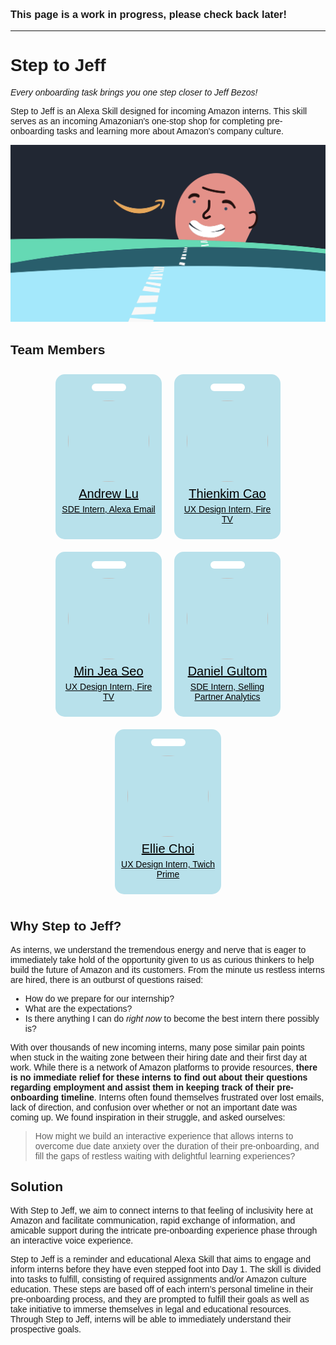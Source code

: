 ### This page is a work in progress, please check back later!

---

# Step to Jeff

*Every onboarding task brings you one step closer to Jeff Bezos!*

Step to Jeff is an Alexa Skill designed for incoming Amazon interns. This skill serves as an incoming Amazonian's one-stop shop for completing pre-onboarding tasks and learning more about Amazon's company culture.

![Step to Jeff Cover](steptojeff.jpeg)

## Team Members

<div class="flex-container">
    <a href="https://www.linkedin.com/in/andrewhlu/">
        <div class="hole"></div>
        <img src="https://andrewhlu.com/images/hk_prof_square.png">
        <p class="name">Andrew Lu</p>
        <p class="title">SDE Intern, Alexa Email</p>
    </a>
    <a href="https://www.linkedin.com/in/thienkimcao/">
        <div class="hole"></div>
        <img src="https://andrewhlu.com/images/members/thienkimcao.jpeg">
        <p class="name">Thienkim Cao</p>
        <p class="title">UX Design Intern, Fire TV</p>
    </a>
    <a href="https://www.linkedin.com/in/min-jea-seo-164138165/">
        <div class="hole"></div>
        <img src="https://andrewhlu.com/images/members/minjeaseo.jpeg">
        <p class="name">Min Jea Seo</p>
        <p class="title">UX Design Intern, Fire TV</p>
    </a>
    <a href="https://www.linkedin.com/in/daniel-gultom/">
        <div class="hole"></div>
        <img src="https://andrewhlu.com/images/members/danielgultom.jpg">
        <p class="name">Daniel Gultom</p>
        <p class="title">SDE Intern, Selling Partner Analytics</p>
    </a>
    <a href="https://www.linkedin.com/in/elliechoi/">
        <div class="hole"></div>
        <img src="https://andrewhlu.com/images/members/elliechoi.jpeg">
        <p class="name">Ellie Choi</p>
        <p class="title">UX Design Intern, Twich Prime</p>
    </a>
</div>

## Why Step to Jeff?

As interns, we understand the tremendous energy and nerve that is eager to immediately take hold of the opportunity given to us as curious thinkers to help build the future of Amazon and its customers. From the minute us restless interns are hired, there is an outburst of questions raised:

* How do we prepare for our internship?
* What are the expectations?
* Is there anything I can do *right now* to become the best intern there possibly is?

With over thousands of new incoming interns, many pose similar pain points when stuck in the waiting zone between their hiring date and their first day at work. While there is a network of Amazon platforms to provide resources, **there is no immediate relief for these interns to find out about their questions regarding employment and assist them in keeping track of their pre-onboarding timeline**. Interns often found themselves frustrated over lost emails, lack of direction, and confusion over whether or not an important date was coming up. We found inspiration in their struggle, and asked ourselves:

>How might we build an interactive experience that allows interns to overcome due date anxiety over the duration of their pre-onboarding, and fill the gaps of restless waiting with delightful learning experiences?

## Solution

With Step to Jeff, we aim to connect interns to that feeling of inclusivity here at Amazon and facilitate communication, rapid exchange of information, and amicable support during the intricate pre-onboarding experience phase through an interactive voice experience.

Step to Jeff is a reminder and educational Alexa Skill that aims to engage and inform interns before they have even stepped foot into Day 1. The skill is divided into tasks to fulfill, consisting of required assignments and/or Amazon culture education. These steps are based off of each intern’s personal timeline in their pre-onboarding process, and they are prompted to fulfill their goals as well as take initiative to immerse themselves in legal and educational resources. Through Step to Jeff, interns will be able to immediately understand their prospective goals. 

<style>
@font-face {
    font-family: 'Ember';
    src: url("fonts/AmazonEmber_Rg.ttf") format("opentype");
}

body {
    font-family: 'Ember', sans-serif;
}

.flex-container {
  display: flex;
  flex-wrap: wrap;
  justify-content: center;
}

.flex-container > a {
  background-color: #B8E1EB;
  color: #000;
  width: 150px;
  margin: 10px;
  padding: 10px;
  border-radius: 15px;
  text-align: center;
}

.flex-container .hole {
    height: 12px;
    width: 55px;
    margin: 5px auto 15px auto;
    border-radius: 6px;
    background: white;
}

.flex-container .name {
    font-size: 20px;
    margin: 5px;
}

.flex-container .title {
    margin-top: 0;
    font-size: 14px;
}

.flex-container img {
    width: 130px;
    height: 130px;
    border-radius: 100px;
}

</style>